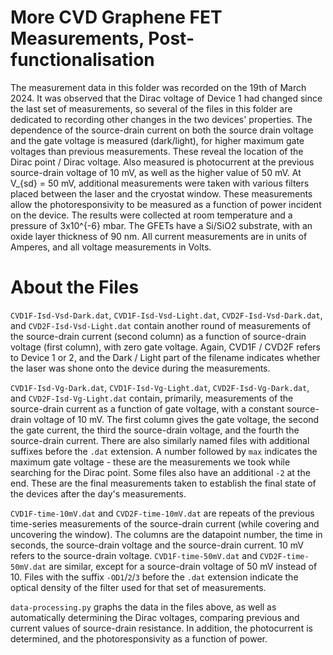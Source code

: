 # More CVD Graphene FET Measurements, Post-functionalisation

The measurement data in this folder was recorded on the 19th of March 2024.
It was observed that the Dirac voltage of Device 1 had changed since the last set of measurements, so several of the files in this folder are dedicated to recording other changes in the two devices' properties.
The dependence of the source-drain current on both the source drain voltage and the gate voltage is measured (dark/light), for higher maximum gate voltages than previous measurements. These reveal the location of the Dirac point / Dirac voltage. Also measured is photocurrent at the previous source-drain voltage of 10 mV, as well as the higher value of 50 mV. At V_{sd} = 50 mV, additional measurements were taken with various filters placed between the laser and the cryostat window. These measurements allow the photoresponsivity to be measured as a function of power incident on the device.
The results were collected at room temperature and a pressure of 3x10^{-6} mbar. The GFETs have a Si/SiO2 substrate, with an oxide layer thickness of 90 nm. All current measurements are in units of Amperes, and all voltage measurements in Volts.

# About the Files

`CVD1F-Isd-Vsd-Dark.dat`, `CVD1F-Isd-Vsd-Light.dat`, `CVD2F-Isd-Vsd-Dark.dat`, and `CVD2F-Isd-Vsd-Light.dat` contain another round of measurements of the source-drain current (second column) as a function of source-drain voltage (first column), with zero gate voltage. Again, CVD1F / CVD2F refers to Device 1 or 2, and the Dark / Light part of the filename indicates whether the laser was shone onto the device during the measurements.

`CVD1F-Isd-Vg-Dark.dat`, `CVD1F-Isd-Vg-Light.dat`, `CVD2F-Isd-Vg-Dark.dat`, and `CVD2F-Isd-Vg-Light.dat` contain, primarily, measurements of the source-drain current as a function of gate voltage, with a constant source-drain voltage of 10 mV. The first column gives the gate voltage, the second the gate current, the third the source-drain voltage, and the fourth the source-drain current. There are also similarly named files with additional suffixes before the `.dat` extension. A number followed by `max` indicates the maximum gate voltage - these are the measurements we took while searching for the Dirac point. Some files also have an additional `-2` at the end. These are the final measurements taken to establish the final state of the devices after the day's measurements.

`CVD1F-time-10mV.dat` and `CVD2F-time-10mV.dat` are repeats of the previous time-series measurements of the source-drain current (while covering and uncovering the window). The columns are the datapoint number, the time in seconds, the source-drain voltage and the source-drain current. 10 mV refers to the source-drain voltage. `CVD1F-time-50mV.dat` and `CVD2F-time-50mV.dat` are similar, except for a source-drain voltage of 50 mV instead of 10. Files with the suffix `-OD1`/`2`/`3` before the `.dat` extension indicate the optical density of the filter used for that set of measurements.

`data-processing.py` graphs the data in the files above, as well as automatically determining the Dirac voltages, comparing previous and current values of source-drain resistance. In addition, the photocurrent is determined, and the photoresponsivity as a function of power.
